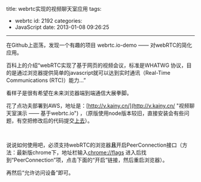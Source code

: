 title: webrtc实现的视频聊天室应用
tags:
  - webrtc
id: 2192
categories:
  - JavaScript
date: 2013-01-08 09:26:25
---

在Github上逛荡，发现一个有趣的项目 webrtc.io-demo —— 对webRTC的简化应用。

百科上的介绍“webRTC实现了基于网页的视频会议，标准是WHATWG 协议，目的是通过浏览器提供简单的javascript就可以达到实时通讯（Real-Time Communications (RTC)）能力…”

看样子是很有希望在未来浏览器端到端通信大展拳脚。

<!--more-->

花了点功夫部署到AWS，地址是：[http://v.kainy.cn/](http://v.kainy.cn/ "视频聊天室演示 —— 基于webrtc.io") ，（原版使用node版本较旧，直接安装会有些问题，有空把修改后的代码提交[上去](https://github.com/kainy/webrtc.io-demo "webrtc.io-demo")）。

&nbsp;

说说如何使用吧，必须支持webRTC的浏览器**且**开启PeerConnection接口（方法：最新版chrome下，地址栏输入[chrome://flags](chrome://flags) 进入后找到“PeerConnection”项，点击下面的“开启”链接，然后重启浏览器）。

再然后“允许访问设备”即可。